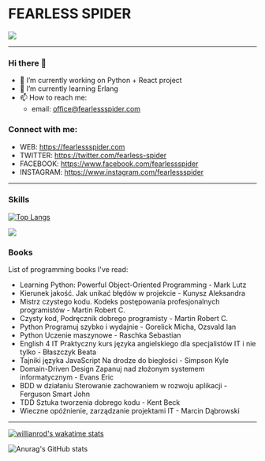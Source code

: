 # FEARLESS SPIDER

<a href="https://www.codewars.com/users/fearless-spider"><img src="https://www.codewars.com/users/fearless-spider/badges/large"></a>

---

### Hi there 👋

* 🔭 I’m currently working on Python + React project
* 🌱 I’m currently learning Erlang
* 📫 How to reach me: 
  * email: office@fearlessspider.com


### Connect with me:

* WEB: https://fearlessspider.com
* TWITTER: https://twitter.com/fearless-spider
* FACEBOOK: https://www.facebook.com/fearlessspider
* INSTAGRAM: https://www.instagram.com/fearlessspider

---
### Skills

[![Top Langs](https://github-readme-stats.vercel.app/api/top-langs/?username=fearless-spider)](https://github.com/anuraghazra/github-readme-stats)

<img
  src="https://cr-skills-chart-widget.azurewebsites.net/api/api?username=fearless-spider&width=820"
/>

### Books
List of programming books I've read:
* Learning Python: Powerful Object-Oriented Programming - Mark Lutz
* Kierunek jakość. Jak unikać błędów w projekcie - Kunysz Aleksandra
* Mistrz czystego kodu. Kodeks postępowania profesjonalnych programistów - Martin Robert C.
* Czysty kod, Podręcznik dobrego programisty - Martin Robert C.
* Python Programuj szybko i wydajnie - Gorelick Micha, Ozsvald Ian
* Python Uczenie maszynowe - Raschka Sebastian
* English 4 IT Praktyczny kurs języka angielskiego dla specjalistów IT i nie tylko - Błaszczyk Beata
* Tajniki języka JavaScript Na drodze do biegłości - Simpson Kyle
* Domain-Driven Design Zapanuj nad złożonym systemem informatycznym - Evans Eric
* BDD w działaniu Sterowanie zachowaniem w rozwoju aplikacji - Ferguson Smart John
* TDD Sztuka tworzenia dobrego kodu - Kent Beck
* Wieczne opóźnienie, zarządzanie projektami IT - Marcin Dąbrowski

---

[![willianrod's wakatime stats](https://github-readme-stats.vercel.app/api/wakatime?username=fearlessspider)](https://github.com/anuraghazra/github-readme-stats)

![Anurag's GitHub stats](https://github-readme-stats.vercel.app/api?username=fearless-spider&show_icons=true)
